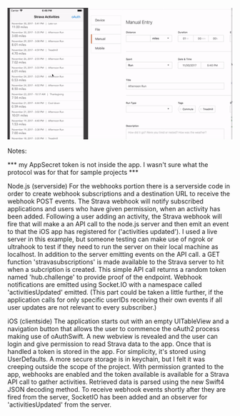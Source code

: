 ![alt text](webhook_demo.gif)


Notes:

*** my AppSecret token is not inside the app. I wasn't sure what the protocol was for that for sample projects ***

Node.js (serverside)
For the webhooks portion there is a serverside code in order to create webhook subscriptions and a destination URL to receive the webhook POST events. 
The Strava webhook will notify subscribed applications and users who have given permission, when an activity has been added. Following a user adding an activity, the Strava webhook will fire that will make a an API call to the node.js server and then emit an event to that the iOS app has registered for ('activities updated'). I used a live server in this example, but someone testing can make use of ngrok or ultrahook to test if they need to run the server on their local machine as localhost.
In addition to the server emitting events on the API call. a GET function 'stravasubscriptions' is made available to the Strava server to hit when a subcription is created. This simple API call returns a random token named 'hub.challenge' to provide proof of the endpoint.
Webhook notifications are emitted using Socket.IO with a namespace called 'activitiesUpdated' emitted. (This part could be taken a little further, if the application calls for only specific userIDs receiving their own events if all user updates are not relevant to every subscriber.)


iOS (clientside)
The application starts out with an empty UITableView and a navigation button that allows the user to commence the oAuth2 process making use of oAuthSwift. A new webview is revealed and the user can login and give permission to read Strava data to the app. Once that is handled a token is stored in the app. For simplicity, it's stored using UserDefaults. A more secure storage is in keychain, but I felt it was creeping outside the scope of the project.  With permission granted to the app, webhooks are enabled and the token available is available for a Strava API call to gather activities. Retrieved data is parsed using the new Swift4 JSON decoding method. 
To receive webhook events shortly after they are fired from the server, SocketIO has been added and an observer for 'activitiesUpdated' from the server.



